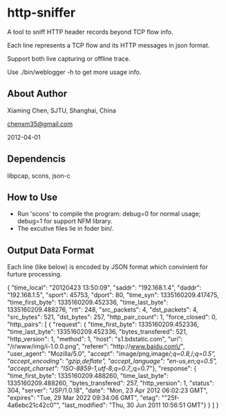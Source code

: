 http-sniffer
==========

A tool to sniff HTTP header records beyond TCP flow info. 

Each line represents a TCP flow and its HTTP messages in json format.

Support both live capturing or offline trace.

Use ./bin/weblogger -h to get more usage info.



About Author
------------

Xiaming Chen, SJTU, Shanghai, China

chenxm35@gmail.com

2012-04-01




Dependencis
------------

libpcap, scons, json-c



How to Use
------------

* Run 'scons' to compile the program: debug=0 for normal usage; debug=1 for support NFM library.
* The excutive files lie in foder bin/.



Output Data Format
------------

Each line (like below) is encoded by JSON format which convinient for furture processing.

   { "time_local": "20120423 13:50:09", 
   "saddr": "192.168.1.4", 
   "daddr": "192.168.1.5", 
   "sport": 45753, 
   "dport": 80, 
   "time_syn": 1335160209.417475, 
   "time_first_byte": 1335160209.452336, 
   "time_last_byte": 1335160209.488276, 
   "rtt": 248, 
   "src_packets": 4, 
   "dst_packets": 4, 
   "src_bytes": 521, 
   "dst_bytes": 257, 
   "http_pair_count": 1, 
   "force_closed": 0, 
   "http_pairs": [ 
    { 
     "request": { 
      "time_first_byte": 1335160209.452336, 
      "time_last_byte": 1335160209.452336, 
      "bytes_transfered": 521, 
      "http_version": 1, 
      "method": 1, 
      "host": "s1.bdstatic.com", 
      "uri": "\/r\/www\/img\/i-1.0.0.png", 
      "referer": "http:\/\/www.baidu.com\/", 
      "user_agent": "Mozilla\/5.0", 
      "accept": "image\/png,image\/*;q=0.8,*\/*;q=0.5", 
      "accept_encoding": "gzip,deflate", 
      "accept_language": "en-us,en;q=0.5", 
      "accept_charset": "ISO-8859-1,utf-8;q=0.7,*;q=0.7"}, 
     "response": {
      "time_first_byte": 1335160209.488260, 
      "time_last_byte": 1335160209.488260, 
      "bytes_transfered": 257, 
      "http_version": 1, 
      "status": 304, 
      "server": "JSP\/1.0.18", 
      "date": "Mon, 23 Apr 2012 06:02:23 GMT", 
      "expires": "Tue, 29 Mar 2022 09:34:06 GMT", 
      "etag": "\"25f-4a6ebc21c42c0\"", 
      "last_modified": "Thu, 30 Jun 2011 10:56:51 GMT"} 
    } ] 
   }

